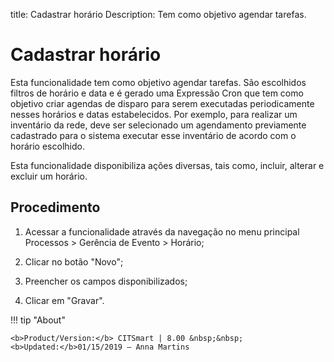 title: Cadastrar horário
Description: Tem como objetivo agendar tarefas.
# Cadastrar horário

Esta funcionalidade tem como objetivo agendar tarefas. São escolhidos filtros de
horário e data e é gerado uma Expressão Cron que tem como objetivo criar agendas
de disparo para serem executadas periodicamente nesses horários e datas
estabelecidos. Por exemplo, para realizar um inventário da rede, deve ser
selecionado um agendamento previamente cadastrado para o sistema executar esse
inventário de acordo com o horário escolhido.

Esta funcionalidade disponibiliza ações diversas, tais como, incluir, alterar e
excluir um horário.

Procedimento
----------------

1.  Acessar a funcionalidade através da navegação no menu principal
    Processos \> Gerência de Evento \> Horário;

2.  Clicar no botão "Novo";

3.  Preencher os campos disponibilizados;

4.  Clicar em "Gravar".


!!! tip "About"

    <b>Product/Version:</b> CITSmart | 8.00 &nbsp;&nbsp;
    <b>Updated:</b>01/15/2019 – Anna Martins
